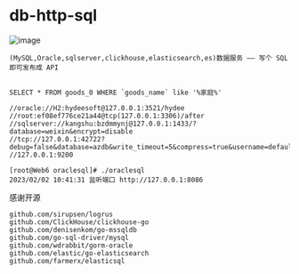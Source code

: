 # db-http-sql
![image](https://user-images.githubusercontent.com/29120060/217162439-9548ad0a-1861-4817-a9b9-254e353766c5.png)

    (MySQL,Oracle,sqlserver,clickhouse,elasticsearch,es)数据服务 —— 写个 SQL 即可发布成 API


    SELECT * FROM goods_0 WHERE `goods_name` like '%家庭%'


```
//oracle://H2:hydeesoft@127.0.0.1:3521/hydee 
//root:ef08ef776ce21a44@tcp(127.0.0.1:3306)/after
//sqlserver://kangshu:bzdmmynj@127.0.0.1:1433/?database=weixin&encrypt=disable
//tcp://127.0.0.1:42722?debug=false&database=azdb&write_timeout=5&compress=true&username=default&password=xieyuhua
//127.0.0.1:9200

[root@Web6 oraclesql]# ./oraclesql 
2023/02/02 10:41:31 监听端口 http://127.0.0.1:8086
```



感谢开源

```
github.com/sirupsen/logrus
github.com/ClickHouse/clickhouse-go
github.com/denisenkom/go-mssqldb
github.com/go-sql-driver/mysql
github.com/wdrabbit/gorm-oracle
github.com/elastic/go-elasticsearch
github.com/farmerx/elasticsql
```
